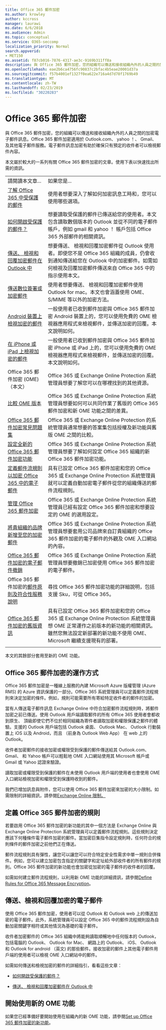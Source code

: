 ```yaml
---
title: Office 365 郵件加密
ms.author: krowley
author: kccross
manager: laurawi
ms.date: 6/6/2018
ms.audience: Admin
ms.topic: conceptual
ms.service: O365-seccomp
localization_priority: Normal
search.appverid:
- MET150
ms.assetid: f87cb016-7876-4317-ae3c-9169b311ff8a
description: 與 Office 365 郵件加密，您的組織可以傳送和接收組織內外的人員之間的加密電子郵件訊息。電子郵件訊息加密有助於確保只有預定的收件者可以檢視郵件內容。
ms.openlocfilehash: eae2b6ca4756fc90837c2bfac4b5eae20001d37a
ms.sourcegitcommit: f57b4001ef1327f0ea622e716a4d7d78f1769b49
ms.translationtype: MT
ms.contentlocale: zh-TW
ms.lasthandoff: 02/23/2019
ms.locfileid: "30220283"
---
```

# <a name="office-365-message-encryption"></a>Office 365 郵件加密

與 Office 365 郵件加密，您的組織可以傳送和接收組織內外的人員之間的加密電子郵件訊息。Office 365 郵件加密適用於 Outlook.com、 yahoo ！、 Gmail、 及其他電子郵件服務。電子郵件訊息加密有助於確保只有預定的收件者可以檢視郵件內容。
  
本文屬於較大的一系列有關 Office 365 郵件加密的文章。使用下表以快速找出所需的資訊。
  
|||
|:-----|:-----|
|請閱讀本文章...  <br/> |如果您是...  <br/> |
|[了解 Office 365 中受保護的郵件](https://support.office.com/article/2baf3ac7-12db-40a4-8af7-1852204b4b67.aspx) <br/> |使用者想要深入了解如何加密訊息工時和，您可以使用哪些選項。  <br/> |
|[如何開啟受保護的郵件？](https://support.office.com/article/1157a286-8ecc-4b1e-ac43-2a608fbf3098.aspx) <br/> |想要讀取受保護的郵件已傳送給您的使用者。本文包含讀取數個版本的 Outlook 並從不同的電子郵件帳戶，例如 gmail 和 yahoo ！ 帳戶包括 Office 365 外部郵件的相關資訊。  <br/> |
|[傳送、 檢視和回覆加密郵件在 Outlook 中](https://support.office.com/article/eaa43495-9bbb-4fca-922a-df90dee51980.aspx) <br/> |想要傳送、 檢視和回覆加密郵件從 Outlook 使用者。即使您不是 Office 365 組織的成員，仍會收到通知傳送給您在 Outlook 中的加密郵件。如需如何檢視及回覆加密郵件傳送來自 Office 365 中的指示使用本文。  <br/> |
|[傳送數位簽署或加密郵件](https://support.office.com/article/a18ecf7f-a7ac-4edd-b02e-687b05eff547) <br/> |使用者想要傳送、 檢視和回覆加密郵件使用 Outlook for mac。本文也會涵蓋使用 OME、 S/MIME 等以外的加密方法。  <br/> |
|[Android 裝置上檢視加密的郵件](https://support.office.com/article/83d60f17-2305-407a-a762-7d518401fdeb) <br/> |一般使用者已收到郵件加密與 Office 365 郵件加密 Android 裝置上的，您可以使用免費的 OME 檢視器應用程式來檢視郵件，並傳送加密的回覆。本文說明如何。  <br/> |
|[在 iPhone 或 iPad 上檢視加密的郵件](https://support.office.com/article/4d631321-0d26-4bcc-a483-d294dd0b1caf) <br/> |一般使用者已收到郵件加密與 Office 365 郵件加密 iPhone 或 iPad 上的，您可以使用免費的 OME 檢視器應用程式來檢視郵件，並傳送加密的回覆。本文說明如何。  <br/> |
|Office 365 郵件加密 (OME) （本文）  <br/> |Office 365 或 Exchange Online Protection 系統管理員想要了解您可以在哪裡找到的其他資源。  <br/> |
|[比較 OME 版本](ome-version-comparison.md)  <br/> |Office 365 或 Exchange Online Protection 系統管理員想要如何可以共同作業了舊版的 Office 365 郵件加密和新 OME 功能之間的差異。  <br/> |
|[Office 365 郵件加密常見問題集](ome-faq.md) <br/> |Office 365 或 Exchange Online Protection 的系統管理員通常想要的答案集包括授權及新功能與舊版 OME 之間的比較。  <br/> |
|[設定全新的 Office 365 郵件加密功能](set-up-new-message-encryption-capabilities.md) <br/> |Office 365 或 Exchange Online Protection 系統管理員想要了解如何設定 Office 365 組織的新 Office 365 郵件加密功能。  <br/> |
|[定義郵件流規則以加密 Office 365 中的電子郵件](define-mail-flow-rules-to-encrypt-email.md) <br/> |具有已設定 Office 365 郵件加密和您的 Office 365 或 Exchange Online Protection 系統管理員就可以定義自動加密電子郵件從您的組織傳送的郵件流程規則。  <br/> |
|[管理 Office 365 郵件加密](manage-office-365-message-encryption.md) <br/> |Office 365 或 Exchange Online Protection 系統管理員已經有設定 Office 365 郵件加密和想要設定的 OME 的選用設定。  <br/> |
|[將貴組織的品牌新增至您的加密郵件](add-your-organization-brand-to-encrypted-messages.md) <br/> |Office 365 或 Exchange Online Protection 系統管理員想要套用公司品牌來自訂貴組織的 Office 365 郵件加密的電子郵件的外觀及 OME 入口網站的內容。  <br/> |
|[Office 365 郵件加密的電子郵件撤銷](revoke-ome-encrypted-mail.md) <br/> |Office 365 或 Exchange Online Protection 系統管理員想要撤銷已加密使用 Office 365 郵件加密的電子郵件。  <br/> |
|Office 365 郵件加密的[郵件原則及符合性服務說明](https://technet.microsoft.com/en-us/library/5c43c8eb-f8f7-4b5a-a743-b1dab7dc2fc8#bkmk_O365_MessageEncryption) <br/> |尋找 Office 365 郵件加密功能的詳細說明，包括支援 Sku，可從 Office 365。  <br/> |
|[Office 365 郵件加密的舊版資訊](legacy-information-for-message-encryption.md) <br/> |具有已設定 Office 365 郵件加密和您的 Office 365 或 Exchange Online Protection 系統管理員想 OME 正常運作之前版本的新功能的相關資訊。雖然您無法設定新部署的新功能不使用 OME、 Microsoft 繼續支援現有的部署。  <br/> |
||

本文的其餘部分套用至新的 OME 功能。
  
## <a name="how-office-365-message-encryption-works"></a>Office 365 郵件加密的運作方式

Office 365 郵件加密是一種線上服務的內建 Microsoft Azure 版權管理 (Azure RMS) 的 Azure 資訊保護的一部分。Office 365 系統管理員可以定義郵件流程規則來決定加密的條件。例如，規則可能需要所有寄給特定收件者的郵件的加密。
  
當有人傳送電子郵件訊息 Exchange Online 中符合加密郵件流程規則時，將郵件加密之前已傳送。使用 Outlook 用戶端讀取郵件的所有 Office 365 使用者會都收到原生、 頂級即使它們不位於相同組織為寄件者讀取加密和權限保護之郵件的體驗。支援的 Outlook 用戶端包括 Outlook 桌面、 Outlook Mac、 Outlook 行動裝置上 iOS 以及 Android，而且 （前身為 Outlook Web App） 在 web 上的 Outlook。
  
收件者加密郵件的接收加密或權限受到保護的郵件傳送給其 Outlook.com、 Gmail、 和 Yahoo 帳戶可以輕鬆地 OME 入口網站使用其 Microsoft 帳戶或 Gmail 或 Yahoo 認證來驗證。
  
讀取加密或權限受到保護的郵件在未使用 Outlook 用戶端的使用者也會使用 OME 入口網站檢視加密和權限受到保護時收到的郵件。
  
我們已增加訊息與附件，您可以使用 Office 365 郵件加密來加密的大小限制。如需限制的詳細資訊，請參閱[Exchange Online 限制。](https://technet.microsoft.com/en-us/library/exchange-online-limits.aspx)
  
## <a name="defining-rules-for-office-365-message-encryption"></a>定義 Office 365 郵件加密的規則

若要啟用 Office 365 郵件加密的新功能的其中一個方法是 Exchange Online 與 Exchange Online Protection 系統管理員可以定義郵件流程規則。這些規則決定應該下何種條件電子郵件加密的郵件。當加密巨集指令設定規則時，任何符合的規則條件的郵件加密之前他們正在傳送。
  
郵件流程規則具有彈性，讓您可以讓您可以符合特定安全性需求中單一規則合併條件。例如，您可以建立加密包含指定的關鍵字和定址給外部收件者的所有郵件的規則。Office 365 郵件加密的新功能也會加密從加密的電子郵件的收件者的回覆。
  
如需如何建立郵件流程規則，以利用新 OME 功能的詳細資訊，請參閱[Define Rules for Office 365 Message Encryption](define-mail-flow-rules-to-encrypt-email.md)。
  
## <a name="sending-viewing-and-replying-to-encrypted-email-messages"></a>傳送、檢視和回覆加密的電子郵件

使用 Office 365 郵件加密，使用者可以從 Outlook 和 Outlook web 上的傳送加密的電子郵件。此外，系統管理員可以設定 Office 365 中的郵件流程規則設為自動加密關鍵字相符或其他情況為基礎的電子郵件。
  
收件者加密郵件的 Office 365 組織中將能夠讀取順暢地中任何版本的 Outlook，包括電腦的 Outlook、 Outlook for Mac、 網路上的 Outlook、 iOS、 Outlook 和 Outlook for android （英文) 的那些郵件。接收加密的郵件上其他電子郵件用戶端的使用者可以檢視 OME 入口網站中的郵件。
  
如需如何傳送和檢視加密的郵件的詳細指引，看看這些文章：
  
- [如何開啟受保護的郵件？](https://support.office.com/article/1157a286-8ecc-4b1e-ac43-2a608fbf3098.aspx)

- [傳送、 檢視和回覆加密郵件在 Outlook 中](https://support.office.com/article/eaa43495-9bbb-4fca-922a-df90dee51980.aspx)

## <a name="get-started-with-the-new-ome-capabilities"></a>開始使用新的 OME 功能

如果您已經準備好要開始使用在組織內的新 OME 功能，請參閱[Set up Office 365 郵件加密的新功能](set-up-new-message-encryption-capabilities.md)。
